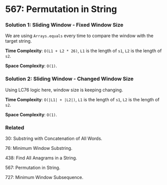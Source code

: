 # 567: Permutation in String

### Solution 1: Sliding Window - Fixed Window Size
We are using `Arrays.equals` every time to compare the window with the target string.

**Time Complexity**: `O(L1 + L2 * 26)`, `L1` is the length of `s1`, `L2` is the length of `s2`.

**Space Complexity**: `O(1)`.

### Solution 2: Sliding Window - Changed Window Size
Using LC76 logic here, window size is keeping changing.

**Time Complexity**: `O(|L1| + |L2|)`, `L1` is the length of `s1`, `L2` is the length of `s2`.

**Space Complexity**: `O(1)`.

### Related
30: Substring with Concatenation of All Words.

76: Minimum Window Substring.

438: Find All Anagrams in a String.

567: Permutation in String.

727: Minimum Window Subsequence.